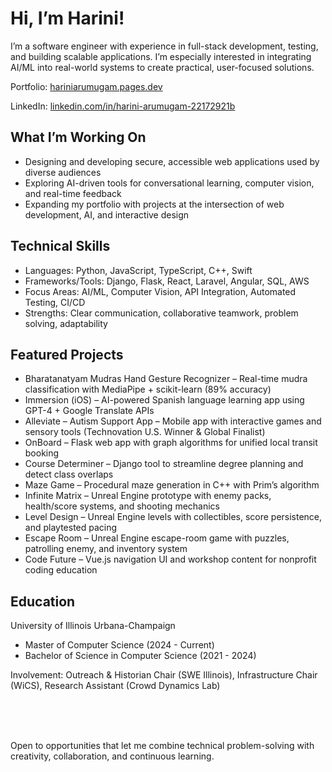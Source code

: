 # Hi, I’m Harini!

I’m a software engineer with experience in full-stack development, testing, and building scalable applications. I’m especially interested in integrating AI/ML into real-world systems to create practical, user-focused solutions.

Portfolio: [hariniarumugam.pages.dev](http://hariniarumugam.pages.dev)

LinkedIn: [linkedin.com/in/harini-arumugam-22172921b](http://linkedin.com/in/harini-arumugam-22172921b)

## What I’m Working On

* Designing and developing secure, accessible web applications used by diverse audiences
* Exploring AI-driven tools for conversational learning, computer vision, and real-time feedback
* Expanding my portfolio with projects at the intersection of web development, AI, and interactive design

## Technical Skills

* Languages: Python, JavaScript, TypeScript, C++, Swift
* Frameworks/Tools: Django, Flask, React, Laravel, Angular, SQL, AWS
* Focus Areas: AI/ML, Computer Vision, API Integration, Automated Testing, CI/CD
* Strengths: Clear communication, collaborative teamwork, problem solving, adaptability

## Featured Projects

* Bharatanatyam Mudras Hand Gesture Recognizer – Real-time mudra classification with MediaPipe + scikit-learn (89% accuracy)
* Immersion (iOS) – AI-powered Spanish language learning app using GPT-4 + Google Translate APIs
* Alleviate – Autism Support App – Mobile app with interactive games and sensory tools (Technovation U.S. Winner & Global Finalist)
* OnBoard – Flask web app with graph algorithms for unified local transit booking
* Course Determiner – Django tool to streamline degree planning and detect class overlaps
* Maze Game – Procedural maze generation in C++ with Prim’s algorithm
* Infinite Matrix – Unreal Engine prototype with enemy packs, health/score systems, and shooting mechanics
* Level Design – Unreal Engine levels with collectibles, score persistence, and playtested pacing
* Escape Room – Unreal Engine escape-room game with puzzles, patrolling enemy, and inventory system
* Code Future – Vue.js navigation UI and workshop content for nonprofit coding education

## Education

University of Illinois Urbana-Champaign
* Master of Computer Science (2024 - Current)
* Bachelor of Science in Computer Science (2021 - 2024)

Involvement: Outreach & Historian Chair (SWE Illinois), Infrastructure Chair (WiCS), Research Assistant (Crowd Dynamics Lab)

<br>
<br>
<br>

Open to opportunities that let me combine technical problem-solving with creativity, collaboration, and continuous learning.
